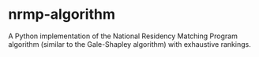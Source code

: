 # nrmp-algorithm
A Python implementation of the National Residency Matching Program algorithm (similar to the Gale-Shapley algorithm) with exhaustive rankings.